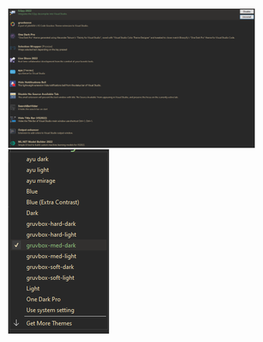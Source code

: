 ![](https://github.com/KegsZooL/VS_Settings/blob/main/VS_Settings/Extensions.png)
![](https://github.com/KegsZooL/VS_Settings/blob/main/VS_Settings/theme.png)
